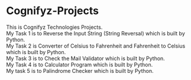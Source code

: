 # Cognifyz-Projects
This is Cognifyz Technologies Projects.
<br>
My Task 1 is to Reverse the Input String (String Reversal) which is built by Python.
<br>
My Task 2 is Converter of Celsius to Fahrenheit and Fahrenheit to Celsius which is built by Python.
<br>
My Task 3 is to Check the Mail Validator which is built by Python.
<br>
My Task 4 is to Calculator Program which is built by Python.
<br>
My task 5 is to Palindrome Checker which is built by Python.